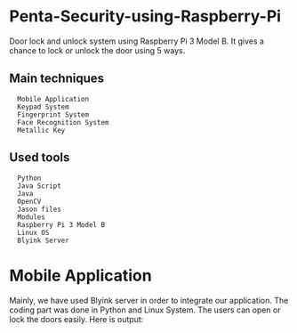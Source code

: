 # Penta-Security-using-Raspberry-Pi
Door lock and unlock system using Raspberry Pi 3 Model B. It gives a chance to lock or unlock the door using 5 ways. 

## Main techniques
      Mobile Application
      Keypad System
      Fingerprint System
      Face Recognition System
      Metallic Key
      
## Used tools
      Python
      Java Script
      Java
      OpenCV
      Jason files
      Modules
      Raspberry Pi 3 Model B
      Linux OS
      Blyink Server

# Mobile Application

Mainly, we have used Blyink server in order to integrate our application. The coding part was done in Python and Linux System. The users can open or lock the doors easily. Here is output:
